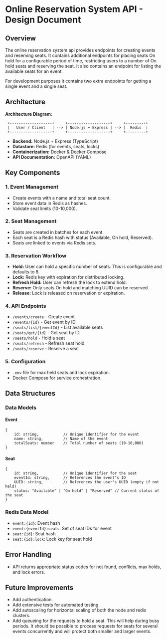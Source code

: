 # Online Reservation System API - Design Document

## Overview
The online reservation system api provides endpoints for creating events and reserving seats. It contains additional endpoints for placing seats On hold for a configurable period of time, restricting users to a number of On hold seats and reserving the seat. It also contains an endpoint for listing the available seats for an event.

For development purposes it contains two extra endpoints for getting a single event and a single seat.

## Architecture

**Architecture Diagram:**

```
 +-------------------+     +-------------------+     +---------+
 |   User / Client   | --> | Node.js + Express | --> |  Redis  |
 +-------------------+     +-------------------+     +---------+
```

- **Backend:** Node.js + Express (TypeScript)
- **Datastore:** Redis (for events, seats, locks)
- **Containerization:** Docker & Docker Compose
- **API Documentation:** OpenAPI (YAML)

## Key Components
### 1. Event Management
- Create events with a name and total seat count.
- Store event data in Redis as hashes.
- Validate seat limits (10-10,000).

### 2. Seat Management
- Seats are created in batches for each event.
- Each seat is a Redis hash with status (Available, On hold, Reserved).
- Seats are linked to events via Redis sets.

### 3. Reservation Workflow
- **Hold:** User can hold a specific number of seats. This is configurable and defaults to 6.
- **Lock:** Redis key with expiration for distributed locking.
- **Refresh Hold:** User can refresh the lock to extend hold.
- **Reserve:** Only seats On hold and matching UUID can be reserved.
- **Release:** Lock is released on reservation or expiration.

### 4. API Endpoints
- `/events/create` - Create event
- `/events/{id}` - Get event by ID
- `/seats/list/{eventId}` - List available seats
- `/seats/get/{id}` - Get seat by ID
- `/seats/hold` - Hold a seat
- `/seats/refresh` - Refresh seat hold
- `/seats/reserve` - Reserve a seat

### 5. Configuration
- `.env` file for max held seats and lock expiration.
- Docker Compose for service orchestration.

## Data Structures
### Data Models

#### Event
```
{
	id: string,           // Unique identifier for the event
	name: string,         // Name of the event
	totalSeats: number    // Total number of seats (10-10,000)
}
```

#### Seat
```
{
	id: string,           // Unique identifier for the seat
	eventId: string,      // References the event"s ID
	UUID: string,         // References the user"s UUID (empty if not held)
	status: "Available" | "On hold" | "Reserved" // Current status of the seat
}
```

### Redis Data Model
- `event:{id}`: Event hash
- `event:{eventId}:seats`: Set of seat IDs for event
- `seat:{id}`: Seat hash
- `seat:{id}:lock`: Lock key for seat hold

## Error Handling
- API returns appropriate status codes for not found, conflicts, max holds, and lock errors.

## Future Improvements
- Add authentication.
- Add extensive tests for automated testing.
- Add autoscaling for horizontal scaling of both the node and redis clusters.
- Add queueing for the requests to hold a seat. This will help during busy periods. It should be possible to process requests for seats for several events concurrently and will protect both smaller and larger events.
